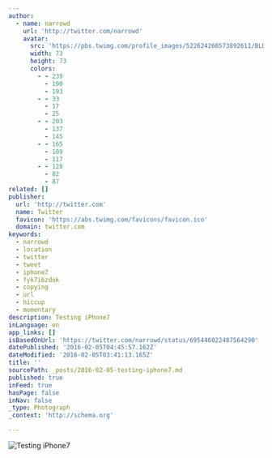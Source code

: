 ```yaml
---
author:
  - name: narrowd
    url: 'http://twitter.com/narrowd'
    avatar:
      src: 'https://pbs.twimg.com/profile_images/522624260573892611/BLD6KDsV_bigger.jpeg'
      width: 73
      height: 73
      colors:
        - - 239
          - 190
          - 193
        - - 33
          - 17
          - 25
        - - 203
          - 137
          - 145
        - - 165
          - 109
          - 117
        - - 128
          - 82
          - 87
related: []
publisher:
  url: 'http://twitter.com'
  name: Twitter
  favicon: 'https://abs.twimg.com/favicons/favicon.ico'
  domain: twitter.com
keywords:
  - narrowd
  - location
  - twitter
  - tweet
  - iphone7
  - fyk7i6zdok
  - copying
  - url
  - hiccup
  - momentary
description: Testing iPhone7
inLanguage: en
app_links: []
isBasedOnUrl: 'https://twitter.com/narrowd/status/695446022487564290'
datePublished: '2016-02-05T04:45:57.162Z'
dateModified: '2016-02-05T03:41:13.165Z'
title: ''
sourcePath: _posts/2016-02-05-testing-iphone7.md
published: true
inFeed: true
hasPage: false
inNav: false
_type: Photograph
_context: 'http://schema.org'

---
```

![Testing iPhone7](https://pbs.twimg.com/media/Caa4d2qUUAInFPY.jpg:large)